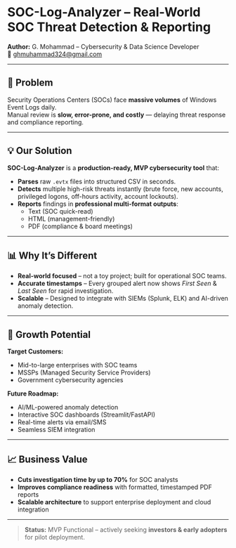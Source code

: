 <!--
SPDX-FileCopyrightText: 2025 G. Mohammad <ghmuhammad324@gmail.com>
SPDX-License-Identifier: Apache-2.0
-->

# SOC-Log-Analyzer – Real-World SOC Threat Detection & Reporting

**Author:** G. Mohammad – Cybersecurity & Data Science Developer  
📧 [ghmuhammad324@gmail.com](mailto:ghmuhammad324@gmail.com)  

---

## 🚨 Problem
Security Operations Centers (SOCs) face **massive volumes** of Windows Event Logs daily.  
Manual review is **slow, error-prone, and costly** — delaying threat response and compliance reporting.

---

## 💡 Our Solution
**SOC-Log-Analyzer** is a **production-ready, MVP cybersecurity tool** that:
- **Parses** raw `.evtx` files into structured CSV in seconds.
- **Detects** multiple high-risk threats instantly (brute force, new accounts, privileged logons, off-hours activity, account lockouts).
- **Reports** findings in **professional multi-format outputs**:
  - Text (SOC quick-read)
  - HTML (management-friendly)
  - PDF (compliance & board meetings)

---

## 📊 Why It’s Different
- **Real-world focused** – not a toy project; built for operational SOC teams.
- **Accurate timestamps** – Every grouped alert now shows *First Seen* & *Last Seen* for rapid investigation.
- **Scalable** – Designed to integrate with SIEMs (Splunk, ELK) and AI-driven anomaly detection.

---

## 🚀 Growth Potential
**Target Customers:**  
- Mid-to-large enterprises with SOC teams  
- MSSPs (Managed Security Service Providers)  
- Government cybersecurity agencies  

**Future Roadmap:**  
- AI/ML-powered anomaly detection  
- Interactive SOC dashboards (Streamlit/FastAPI)  
- Real-time alerts via email/SMS  
- Seamless SIEM integration  

---

## 📈 Business Value
- **Cuts investigation time by up to 70%** for SOC analysts  
- **Improves compliance readiness** with formatted, timestamped PDF reports  
- **Scalable architecture** to support enterprise deployment and cloud integration  

---

> **Status:** MVP Functional – actively seeking **investors & early adopters** for pilot deployment.
